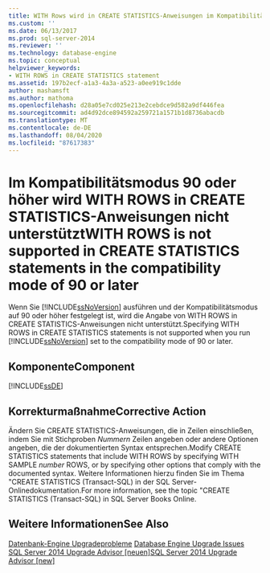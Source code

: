 ```yaml
---
title: WITH Rows wird in CREATE STATISTICS-Anweisungen im Kompatibilitätsmodus 90 oder höher nicht unterstützt | Microsoft-Dokumentation
ms.custom: ''
ms.date: 06/13/2017
ms.prod: sql-server-2014
ms.reviewer: ''
ms.technology: database-engine
ms.topic: conceptual
helpviewer_keywords:
- WITH ROWS in CREATE STATISTICS statement
ms.assetid: 197b2ecf-a1a3-4a3a-a523-a0ee919c1dde
author: mashamsft
ms.author: mathoma
ms.openlocfilehash: d28a05e7cd025e213e2cebdce9d582a9df446fea
ms.sourcegitcommit: ad4d92dce894592a259721a1571b1d8736abacdb
ms.translationtype: MT
ms.contentlocale: de-DE
ms.lasthandoff: 08/04/2020
ms.locfileid: "87617383"
---
```

# <a name="with-rows-is-not-supported-in-create-statistics-statements-in-the-compatibility-mode-of-90-or-later"></a><span data-ttu-id="7a60a-102">Im Kompatibilitätsmodus 90 oder höher wird WITH ROWS in CREATE STATISTICS-Anweisungen nicht unterstützt</span><span class="sxs-lookup"><span data-stu-id="7a60a-102">WITH ROWS is not supported in CREATE STATISTICS statements in the compatibility mode of 90 or later</span></span>
  <span data-ttu-id="7a60a-103">Wenn Sie [!INCLUDE[ssNoVersion](../../includes/ssnoversion-md.md)] ausführen und der Kompatibilitätsmodus auf 90 oder höher festgelegt ist, wird die Angabe von WITH ROWS in CREATE STATISTICS-Anweisungen nicht unterstützt.</span><span class="sxs-lookup"><span data-stu-id="7a60a-103">Specifying WITH ROWS in CREATE STATISTICS statements is not supported when you run [!INCLUDE[ssNoVersion](../../includes/ssnoversion-md.md)] set to the compatibility mode of 90 or later.</span></span>  
  
## <a name="component"></a><span data-ttu-id="7a60a-104">Komponente</span><span class="sxs-lookup"><span data-stu-id="7a60a-104">Component</span></span>  
 [!INCLUDE[ssDE](../../includes/ssde-md.md)]  
  
## <a name="corrective-action"></a><span data-ttu-id="7a60a-105">Korrekturmaßnahme</span><span class="sxs-lookup"><span data-stu-id="7a60a-105">Corrective Action</span></span>  
 <span data-ttu-id="7a60a-106">Ändern Sie CREATE STATISTICS-Anweisungen, die in Zeilen einschließen, indem Sie mit Stichproben *Nummern* Zeilen angeben oder andere Optionen angeben, die der dokumentierten Syntax entsprechen.</span><span class="sxs-lookup"><span data-stu-id="7a60a-106">Modify CREATE STATISTICS statements that include WITH ROWS by specifying WITH SAMPLE *number* ROWS, or by specifying other options that comply with the documented syntax.</span></span> <span data-ttu-id="7a60a-107">Weitere Informationen hierzu finden Sie im Thema "CREATE STATISTICS (Transact-SQL) in der SQL Server-Onlinedokumentation.</span><span class="sxs-lookup"><span data-stu-id="7a60a-107">For more information, see the topic "CREATE STATISTICS (Transact-SQL) in SQL Server Books Online.</span></span>  
  
## <a name="see-also"></a><span data-ttu-id="7a60a-108">Weitere Informationen</span><span class="sxs-lookup"><span data-stu-id="7a60a-108">See Also</span></span>  
 <span data-ttu-id="7a60a-109">[Datenbank-Engine Upgradeprobleme](../../../2014/sql-server/install/database-engine-upgrade-issues.md) </span><span class="sxs-lookup"><span data-stu-id="7a60a-109">[Database Engine Upgrade Issues](../../../2014/sql-server/install/database-engine-upgrade-issues.md) </span></span>  
 [<span data-ttu-id="7a60a-110">SQL Server 2014 Upgrade Advisor &#91;neuen&#93;</span><span class="sxs-lookup"><span data-stu-id="7a60a-110">SQL Server 2014 Upgrade Advisor &#91;new&#93;</span></span>](sql-server-2014-upgrade-advisor.md)  
  
  
